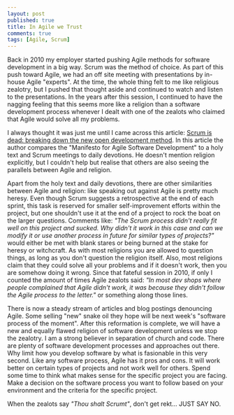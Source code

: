 ```yaml
---
layout: post
published: true
title: In Agile we Trust
comments: true
tags: [Agile, Scrum]
---
```


Back in 2010 my employer started pushing Agile methods for software development in a big way.  Scrum was the method of choice.  As part of this push toward Agile, we had an off site meeting with presentations by in-house Agile "experts".  At the time, the whole thing felt to me like religious zealotry, but I pushed that thought aside and continued to watch and listen to the presentations.  In the years after this session, I continued to have the nagging feeling that this seems more like a religion than a software development process whenever I dealt with one of the zealots who claimed that Agile would solve all my problems.  

I always thought it was just me until I came across this article: [Scrum is dead: breaking down the new open development method](https://opensource.com/business/15/11/open-development-method).  In this article the author compares the "Manifesto for Agile Software Development" to a holy text and Scrum meetings to daily devotions.  He doesn't mention religion explicitly, but I couldn't help but realise that others are also seeing the parallels between Agile and religion.  

Apart from the holy text and daily devotions, there are other similarities between Agile and religion: like speaking out against Agile is pretty much heresy.  Even though Scrum suggests a retrospective at the end of each sprint, this task is reserved for smaller self-improvement efforts within the project, but one shouldn't use it at the end of a project to rock the boat on the larger questions.  Comments like: *"The Scrum process didn't really fit well on this project and sucked.  Why didn't it work in this case and can we modify it or use another process in future for similar types of projects?"* would either be met with blank stares or being burned at the stake for heresy or witchcraft.  As with most religions you are allowed to question things, as long as you don't question the religion itself.  Also, most religions claim that they could solve all your problems and if it doesn't work, then you are somehow doing it wrong.  Since that fateful session in 2010, if only I counted the amount of times Agile zealots said: *"In most dev shops where people complained that Agile didn't work, it was because they didn't follow the Agile process to the letter."* or something along those lines.  

There is now a steady stream of articles and blog postings denouncing Agile.  Some selling "new" snake oil they hope will be next week's "software process of the moment".  After this reformation is complete, we will have a new and equally flawed religion of software development unless we stop the zealotry.  I am a strong believer in separation of church and code.  There are plenty of software development processes and approaches out there.  Why limit how you develop software by what is fasionable in this very second.  Like any software process, Agile has it pros and cons.  It will work better on certain types of projects and not work well for others.  Spend some time to think what makes sense for the specific project you are facing.  Make a decision on the software process you want to follow based on your environment and the criteria for the specific project.  

When the zealots say *"Thou shalt Scrumt"*, don't get rekt... JUST SAY NO.
